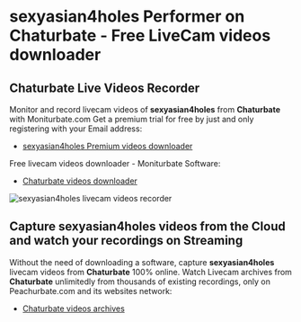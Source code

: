 # sexyasian4holes Performer on Chaturbate - Free LiveCam videos downloader

## Chaturbate Live Videos Recorder

Monitor and record livecam videos of **sexyasian4holes** from **Chaturbate** with Moniturbate.com
Get a premium trial for free by just and only registering with your Email address:
* [sexyasian4holes Premium videos downloader](https://moniturbate.com/request-demo-licence-key.html)

Free livecam videos downloader - Moniturbate Software:
* [Chaturbate videos downloader](https://moniturbate.com/moniturbate-download-software.html)

![sexyasian4holes livecam videos recorder](https://peachurnet.com/templates/moniturbate-software.png)


## Capture sexyasian4holes videos from the Cloud and watch your recordings on Streaming

Without the need of downloading a software, capture **sexyasian4holes** livecam videos from **Chaturbate** 100% online.
Watch Livecam archives from **Chaturbate** unlimitedly from thousands of existing recordings, only on Peachurbate.com and its websites network:
* [Chaturbate videos archives](https://peachurnet.com/)